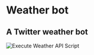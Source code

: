 # Weather bot

## A Twitter weather bot

![Execute Weather API Script](https://github.com/filiptronicek/weatherBot/workflows/Execute%20Weather%20API%20Script/badge.svg)